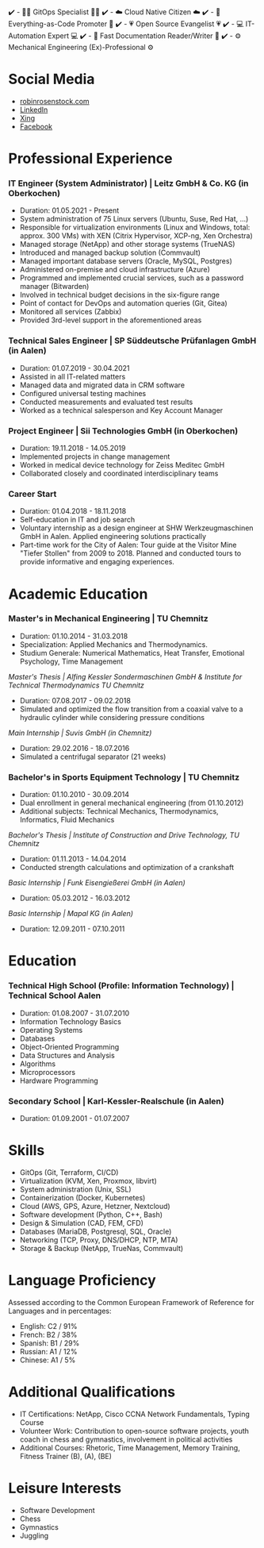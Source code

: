 ✔️  -  🧑‍💻 GitOps Specialist 🧑‍💻
✔️  -  ☁️ Cloud Native Citizen ☁️
✔️  -  📝 Everything-as-Code Promoter 📝
✔️  -  💗 Open Source Evangelist 💗
✔️  -  💻 IT-Automation Expert 💻
✔️  -  🔎 Fast Documentation Reader/Writer 🔎
✔️  -  ⚙️ Mechanical Engineering (Ex)-Professional ⚙️

# Social Media
- [robinrosenstock.com](https://robinrosenstock.com)
- [LinkedIn](https://www.linkedin.com/in/robinrosenstock)
- [Xing](https://www.xing.com/profile/robin_rosenstock)
- [Facebook](https://www.facebook.com/robin.rosenstock)

# Professional Experience
### IT Engineer (System Administrator) | Leitz GmbH & Co. KG (in Oberkochen)
- Duration: 01.05.2021 - Present
- System administration of 75 Linux servers (Ubuntu, Suse, Red Hat, ...)
- Responsible for virtualization environments (Linux and Windows, total: approx. 300 VMs) with XEN (Citrix Hypervisor, XCP-ng, Xen Orchestra)
- Managed storage (NetApp) and other storage systems (TrueNAS)
- Introduced and managed backup solution (Commvault)
- Managed important database servers (Oracle, MySQL, Postgres)
- Administered on-premise and cloud infrastructure (Azure)
- Programmed and implemented crucial services, such as a password manager (Bitwarden)
- Involved in technical budget decisions in the six-figure range
- Point of contact for DevOps and automation queries (Git, Gitea)
- Monitored all services (Zabbix)
- Provided 3rd-level support in the aforementioned areas

### Technical Sales Engineer | SP Süddeutsche Prüfanlagen GmbH (in Aalen)
- Duration: 01.07.2019 - 30.04.2021
- Assisted in all IT-related matters
- Managed data and migrated data in CRM software
- Configured universal testing machines
- Conducted measurements and evaluated test results
- Worked as a technical salesperson and Key Account Manager

### Project Engineer | Sii Technologies GmbH (in Oberkochen)
- Duration: 19.11.2018 - 14.05.2019
- Implemented projects in change management
- Worked in medical device technology for Zeiss Meditec GmbH
- Collaborated closely and coordinated interdisciplinary teams

### Career Start
- Duration: 01.04.2018 - 18.11.2018
- Self-education in IT and job search
- Voluntary internship as a design engineer at SHW Werkzeugmaschinen GmbH in Aalen. Applied engineering solutions practically
- Part-time work for the City of Aalen: Tour guide at the Visitor Mine "Tiefer Stollen" from 2009 to 2018. Planned and conducted tours to provide informative and engaging experiences.

# Academic Education
### Master's in Mechanical Engineering | TU Chemnitz
- Duration: 01.10.2014 - 31.03.2018
- Specialization: Applied Mechanics and Thermodynamics.
- Studium Generale: Numerical Mathematics, Heat Transfer, Emotional Psychology, Time Management

*Master's Thesis | Alfing Kessler Sondermaschinen GmbH & Institute for Technical Thermodynamics TU Chemnitz*
- Duration: 07.08.2017 - 09.02.2018
- Simulated and optimized the flow transition from a coaxial valve to a hydraulic cylinder while considering pressure conditions

*Main Internship | Suvis GmbH (in Chemnitz)*
- Duration: 29.02.2016 - 18.07.2016
- Simulated a centrifugal separator (21 weeks)

### Bachelor's in Sports Equipment Technology | TU Chemnitz
- Duration: 01.10.2010 - 30.09.2014
- Dual enrollment in general mechanical engineering (from 01.10.2012)
- Additional subjects: Technical Mechanics, Thermodynamics, Informatics, Fluid Mechanics

*Bachelor's Thesis | Institute of Construction and Drive Technology, TU Chemnitz*
- Duration: 01.11.2013 - 14.04.2014
- Conducted strength calculations and optimization of a crankshaft

*Basic Internship | Funk Eisengießerei GmbH (in Aalen)*
- Duration: 05.03.2012 - 16.03.2012

*Basic Internship | Mapal KG (in Aalen)*
- Duration: 12.09.2011 - 07.10.2011

# Education
### Technical High School (Profile: Information Technology) | Technical School Aalen
- Duration: 01.08.2007 - 31.07.2010
- Information Technology Basics
- Operating Systems
- Databases
- Object-Oriented Programming
- Data Structures and Analysis
- Algorithms
- Microprocessors
- Hardware Programming

### Secondary School | Karl-Kessler-Realschule (in Aalen)
- Duration: 01.09.2001 - 01.07.2007

# Skills
- GitOps (Git, Terraform, CI/CD)
- Virtualization (KVM, Xen, Proxmox, libvirt)
- System administration (Unix, SSL)
- Containerization (Docker, Kubernetes)
- Cloud (AWS, GPS, Azure, Hetzner, Nextcloud)
- Software development (Python, C++, Bash)
- Design & Simulation (CAD, FEM, CFD)
- Databases (MariaDB, Postgresql, SQL, Oracle)
- Networking (TCP, Proxy, DNS/DHCP, NTP, MTA)
- Storage & Backup (NetApp, TrueNas, Commvault)

# Language Proficiency
Assessed according to the Common European Framework of Reference for Languages and in percentages:
- English: C2 / 91%
- French: B2 / 38%
- Spanish: B1 / 29%
- Russian: A1 / 12%
- Chinese: A1 / 5%

# Additional Qualifications
- IT Certifications: NetApp, Cisco CCNA Network Fundamentals, Typing Course
- Volunteer Work: Contribution to open-source software projects, youth coach in chess and gymnastics, involvement in political activities
- Additional Courses: Rhetoric, Time Management, Memory Training, Fitness Trainer (B), (A), (BE)

# Leisure Interests
- Software Development
- Chess
- Gymnastics
- Juggling
